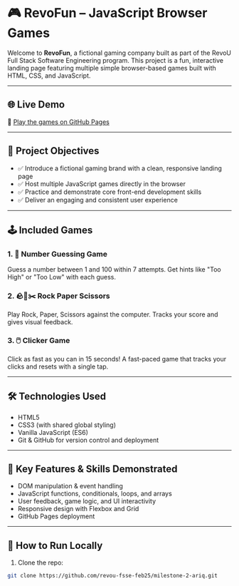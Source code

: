 
# 🎮 RevoFun – JavaScript Browser Games

Welcome to **RevoFun**, a fictional gaming company built as part of the RevoU Full Stack Software Engineering program. This project is a fun, interactive landing page featuring multiple simple browser-based games built with HTML, CSS, and JavaScript.

---

## 🌐 Live Demo

🔗 [Play the games on GitHub Pages](https://revou-fsse-feb25.github.io/milestone-2-ariq/)

---

## 📌 Project Objectives

- ✅ Introduce a fictional gaming brand with a clean, responsive landing page
- ✅ Host multiple JavaScript games directly in the browser
- ✅ Practice and demonstrate core front-end development skills
- ✅ Deliver an engaging and consistent user experience

---

## 🕹️ Included Games

### 1. 🔢 Number Guessing Game
Guess a number between 1 and 100 within 7 attempts. Get hints like "Too High" or "Too Low" with each guess.

### 2. 🪨📄✂️ Rock Paper Scissors
Play Rock, Paper, Scissors against the computer. Tracks your score and gives visual feedback.

### 3. 🖱️ Clicker Game
Click as fast as you can in 15 seconds! A fast-paced game that tracks your clicks and resets with a single tap.



---

## 🛠️ Technologies Used

- HTML5
- CSS3 (with shared global styling)
- Vanilla JavaScript (ES6)
- Git & GitHub for version control and deployment

---

## 🧠 Key Features & Skills Demonstrated

- DOM manipulation & event handling
- JavaScript functions, conditionals, loops, and arrays
- User feedback, game logic, and UI interactivity
- Responsive design with Flexbox and Grid
- GitHub Pages deployment

---

## 🚀 How to Run Locally

1. Clone the repo:
```bash
git clone https://github.com/revou-fsse-feb25/milestone-2-ariq.git


